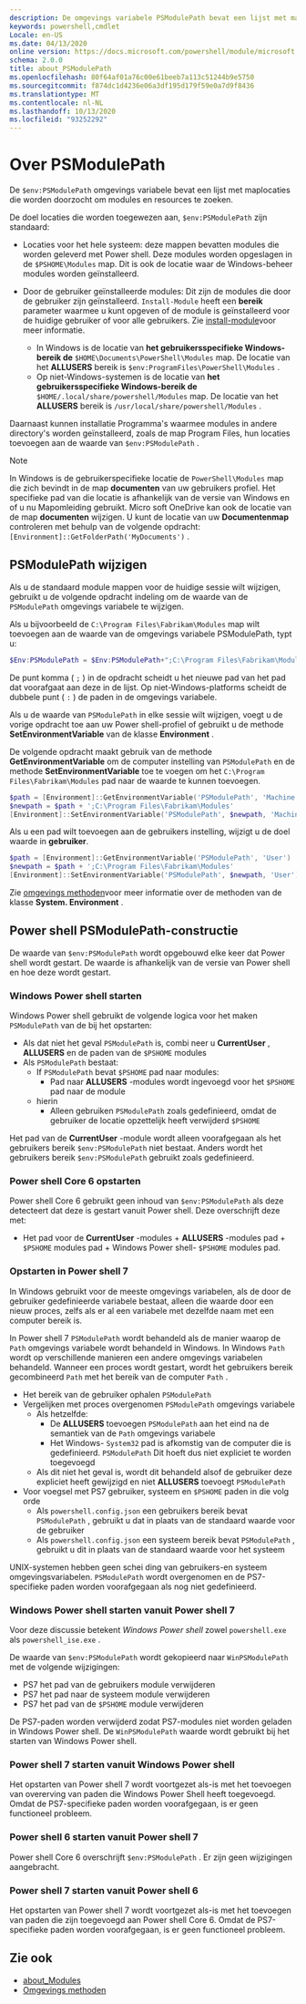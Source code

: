 ```yaml
---
description: De omgevings variabele PSModulePath bevat een lijst met maplocaties die worden doorzocht om modules en resources te zoeken.
keywords: powershell,cmdlet
Locale: en-US
ms.date: 04/13/2020
online version: https://docs.microsoft.com/powershell/module/microsoft.powershell.core/about/about_PSModulePath?view=powershell-6&WT.mc_id=ps-gethelp
schema: 2.0.0
title: about_PSModulePath
ms.openlocfilehash: 80f64af01a76c00e61beeb7a113c51244b9e5750
ms.sourcegitcommit: f874dc1d4236e06a3df195d179f59e0a7d9f8436
ms.translationtype: MT
ms.contentlocale: nl-NL
ms.lasthandoff: 10/13/2020
ms.locfileid: "93252292"
---
```

# <a name="about-psmodulepath"></a>Over PSModulePath

De `$env:PSModulePath` omgevings variabele bevat een lijst met maplocaties die worden doorzocht om modules en resources te zoeken.

De doel locaties die worden toegewezen aan, `$env:PSModulePath` zijn standaard:

- Locaties voor het hele systeem: deze mappen bevatten modules die worden geleverd met Power shell. Deze modules worden opgeslagen in de `$PSHOME\Modules` map. Dit is ook de locatie waar de Windows-beheer modules worden geïnstalleerd.

- Door de gebruiker geïnstalleerde modules: Dit zijn de modules die door de gebruiker zijn geïnstalleerd.
  `Install-Module` heeft een **bereik** parameter waarmee u kunt opgeven of de module is geïnstalleerd voor de huidige gebruiker of voor alle gebruikers. Zie [install-module](xref:PowerShellGet.Install-Module)voor meer informatie.

  - In Windows is de locatie van **het gebruikersspecifieke Windows-bereik de** `$HOME\Documents\PowerShell\Modules` map. De locatie van het **ALLUSERS** bereik is `$env:ProgramFiles\PowerShell\Modules` .
  - Op niet-Windows-systemen is de locatie van **het gebruikersspecifieke Windows-bereik de** `$HOME/.local/share/powershell/Modules` map. De locatie van het **ALLUSERS** bereik is `/usr/local/share/powershell/Modules` .

Daarnaast kunnen installatie Programma's waarmee modules in andere directory's worden geïnstalleerd, zoals de map Program Files, hun locaties toevoegen aan de waarde van `$env:PSModulePath` .

> [!NOTE]
> In Windows is de gebruikerspecifieke locatie de `PowerShell\Modules` map die zich bevindt in de map **documenten** van uw gebruikers profiel. Het specifieke pad van die locatie is afhankelijk van de versie van Windows en of u nu Mapomleiding gebruikt. Micro soft OneDrive kan ook de locatie van de map **documenten** wijzigen. U kunt de locatie van uw **Documentenmap** controleren met behulp van de volgende opdracht: `[Environment]::GetFolderPath('MyDocuments')` .

## <a name="modifying-psmodulepath"></a>PSModulePath wijzigen

Als u de standaard module mappen voor de huidige sessie wilt wijzigen, gebruikt u de volgende opdracht indeling om de waarde van de `PSModulePath` omgevings variabele te wijzigen.

Als u bijvoorbeeld de `C:\Program Files\Fabrikam\Modules` map wilt toevoegen aan de waarde van de omgevings variabele PSModulePath, typt u:

```powershell
$Env:PSModulePath = $Env:PSModulePath+";C:\Program Files\Fabrikam\Modules"
```

De punt komma ( `;` ) in de opdracht scheidt u het nieuwe pad van het pad dat voorafgaat aan deze in de lijst. Op niet-Windows-platforms scheidt de dubbele punt ( `:` ) de paden in de omgevings variabele.

Als u de waarde van `PSModulePath` in elke sessie wilt wijzigen, voegt u de vorige opdracht toe aan uw Power shell-profiel of gebruikt u de methode **SetEnvironmentVariable** van de klasse **Environment** .

De volgende opdracht maakt gebruik van de methode **GetEnvironmentVariable** om de computer instelling van `PSModulePath` en de methode **SetEnvironmentVariable** toe te voegen om het `C:\Program Files\Fabrikam\Modules` pad naar de waarde te kunnen toevoegen.

```powershell
$path = [Environment]::GetEnvironmentVariable('PSModulePath', 'Machine')
$newpath = $path + ';C:\Program Files\Fabrikam\Modules'
[Environment]::SetEnvironmentVariable('PSModulePath', $newpath, 'Machine')
```

Als u een pad wilt toevoegen aan de gebruikers instelling, wijzigt u de doel waarde in **gebruiker**.

```powershell
$path = [Environment]::GetEnvironmentVariable('PSModulePath', 'User')
$newpath = $path + ';C:\Program Files\Fabrikam\Modules'
[Environment]::SetEnvironmentVariable('PSModulePath', $newpath, 'User')
```

Zie [omgevings methoden](/dotnet/api/system.environment)voor meer informatie over de methoden van de klasse **System. Environment** .

## <a name="powershell-psmodulepath-construction"></a>Power shell PSModulePath-constructie

De waarde van `$env:PSModulePath` wordt opgebouwd elke keer dat Power shell wordt gestart.
De waarde is afhankelijk van de versie van Power shell en hoe deze wordt gestart.

### <a name="windows-powershell-startup"></a>Windows Power shell starten

Windows Power shell gebruikt de volgende logica voor het maken `PSModulePath` van de bij het opstarten:

- Als dat niet het geval `PSModulePath` is, combi neer u **CurrentUser** , **ALLUSERS** en de paden van de `$PSHOME` modules
- Als `PSModulePath` bestaat:
  - If `PSModulePath` bevat `$PSHOME` pad naar modules:
    - Pad naar **ALLUSERS** -modules wordt ingevoegd voor het `$PSHOME` pad naar de module
  - hierin
    - Alleen gebruiken `PSModulePath` zoals gedefinieerd, omdat de gebruiker de locatie opzettelijk heeft verwijderd `$PSHOME`

Het pad van de **CurrentUser** -module wordt alleen voorafgegaan als het gebruikers bereik `$env:PSModulePath` niet bestaat. Anders wordt het gebruikers bereik `$env:PSModulePath` gebruikt zoals gedefinieerd.

### <a name="powershell-core-6-startup"></a>Power shell Core 6 opstarten

Power shell Core 6 gebruikt geen inhoud van `$env:PSModulePath` als deze detecteert dat deze is gestart vanuit Power shell. Deze overschrijft deze met:

- Het pad voor de **CurrentUser** -modules + **ALLUSERS** -modules pad + `$PSHOME` modules pad + Windows Power shell- `$PSHOME` modules pad.

### <a name="powershell-7-startup"></a>Opstarten in Power shell 7

In Windows gebruikt voor de meeste omgevings variabelen, als de door de gebruiker gedefinieerde variabele bestaat, alleen die waarde door een nieuw proces, zelfs als er al een variabele met dezelfde naam met een computer bereik is.

In Power shell 7 `PSModulePath` wordt behandeld als de manier waarop de `Path` omgevings variabele wordt behandeld in Windows. In Windows `Path` wordt op verschillende manieren een andere omgevings variabelen behandeld. Wanneer een proces wordt gestart, wordt het gebruikers bereik gecombineerd `Path` met het bereik van de computer `Path` .

- Het bereik van de gebruiker ophalen `PSModulePath`
- Vergelijken met proces overgenomen `PSModulePath` omgevings variabele
  - Als hetzelfde:
    - De **ALLUSERS** toevoegen `PSModulePath` aan het eind na de semantiek van de `Path` omgevings variabele
    - Het Windows- `System32` pad is afkomstig van de computer die is gedefinieerd. `PSModulePath` Dit hoeft dus niet expliciet te worden toegevoegd
  - Als dit niet het geval is, wordt dit behandeld alsof de gebruiker deze expliciet heeft gewijzigd en niet **ALLUSERS** toevoegt `PSModulePath`
- Voor voegsel met PS7 gebruiker, systeem en `$PSHOME` paden in die volg orde
  - Als `powershell.config.json` een gebruikers bereik bevat `PSModulePath` , gebruikt u dat in plaats van de standaard waarde voor de gebruiker
  - Als `powershell.config.json` een systeem bereik bevat `PSModulePath` , gebruikt u dit in plaats van de standaard waarde voor het systeem

UNIX-systemen hebben geen schei ding van gebruikers-en systeem omgevingsvariabelen.
`PSModulePath` wordt overgenomen en de PS7-specifieke paden worden voorafgegaan als nog niet gedefinieerd.

### <a name="starting-windows-powershell-from-powershell-7"></a>Windows Power shell starten vanuit Power shell 7

Voor deze discussie betekent _Windows Power shell_ zowel `powershell.exe` als `powershell_ise.exe` .

De waarde van `$env:PSModulePath` wordt gekopieerd naar `WinPSModulePath` met de volgende wijzigingen:

- PS7 het pad van de gebruikers module verwijderen
- PS7 het pad naar de systeem module verwijderen
- PS7 het pad van de `$PSHOME` module verwijderen

De PS7-paden worden verwijderd zodat PS7-modules niet worden geladen in Windows Power shell. De `WinPSModulePath` waarde wordt gebruikt bij het starten van Windows Power shell.

### <a name="starting-powershell-7-from-windows-powershell"></a>Power shell 7 starten vanuit Windows Power shell

Het opstarten van Power shell 7 wordt voortgezet als-is met het toevoegen van overerving van paden die Windows Power Shell heeft toegevoegd. Omdat de PS7-specifieke paden worden voorafgegaan, is er geen functioneel probleem.

### <a name="starting-powershell-6-from-powershell-7"></a>Power shell 6 starten vanuit Power shell 7

Power shell Core 6 overschrijft `$env:PSModulePath` . Er zijn geen wijzigingen aangebracht.

### <a name="starting-powershell-7-from-powershell-6"></a>Power shell 7 starten vanuit Power shell 6

Het opstarten van Power shell 7 wordt voortgezet als-is met het toevoegen van paden die zijn toegevoegd aan Power shell Core 6. Omdat de PS7-specifieke paden worden voorafgegaan, is er geen functioneel probleem.

## <a name="see-also"></a>Zie ook

- [about_Modules](about_Modules.md)
- [Omgevings methoden](/dotnet/api/system.environment)
